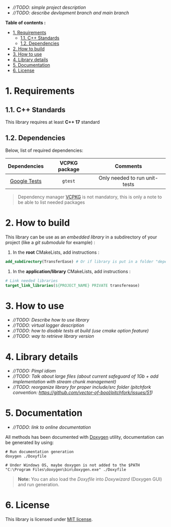 - _//TODO: simple project description_
- _//TODO: describe devlopment branch and main branch_

**Table of contents :**
- [1. Requirements](#1-requirements)
  - [1.1. C++ Standards](#11-c-standards)
  - [1.2. Dependencies](#12-dependencies)
- [2. How to build](#2-how-to-build)
- [3. How to use](#3-how-to-use)
- [4. Library details](#4-library-details)
- [5. Documentation](#5-documentation)
- [6. License](#6-license)

# 1. Requirements
## 1.1. C++ Standards

This library requires at least **C++ 17** standard

## 1.2. Dependencies

Below, list of required dependencies:

| Dependencies | VCPKG package | Comments |
|:-:|:-:|:-:|
| [Google Tests][gtest-repo] | `gtest` | Only needed to run unit-tests |

> Dependency manager [VCPKG][vcpkg-tutorial] is not mandatory, this is only a note to be able to list needed packages

# 2. How to build

This library can be use as an _embedded library_ in a subdirectory of your project (like a _git submodule_ for example) :
1. In the **root** CMakeLists, add instructions :
```cmake
add_subdirectory(TransferEase) # Or if library is put in a folder "dependencies" : add_subdirectory(dependencies/TransferEase)
```

1. In the **application/library** CMakeLists, add instructions :
```cmake
# Link needed libraries
target_link_libraries(${PROJECT_NAME} PRIVATE transferease)
```

# 3. How to use

- _//TODO: Describe how to use library_
- _//TODO: virtual logger description_
- _//TODO: how to disable tests at build (use cmake option feature)_
- _//TODO: way to retrieve library version_

# 4. Library details

- _//TODO: Pimpl idiom_
- _//TODO: Talk about large files (about current safeguard of 1Gb + add implementation with stream chunk management)_
- _//TODO: reorganize library for proper include/src folder (pitchfork convention: https://github.com/vector-of-bool/pitchfork/issues/51)_

# 5. Documentation

- _//TODO: link to online documentation_

All methods has been documented with [Doxygen][doxygen-official] utility, documentation can be generated by using:
```shell
# Run documentation generation
doxygen ./Doxyfile

# Under Windows OS, maybe doxygen is not added to the $PATH
"C:\Program Files\doxygen\bin\doxygen.exe" ./Doxyfile
```
> **Note:** You can also load the _Doxyfile_ into _Doxywizard_ (Doxygen GUI) and run generation.

# 6. License

This library is licensed under [MIT license][repo-license].

<!-- Links of this repository -->
[repo-license]: LICENSE

<!-- External links -->
[doxygen-official]: https://www.doxygen.nl/index.html
[gtest-repo]: https://github.com/google/googletest

[vcpkg-tutorial]: https://github.com/legerch/develop-memo/tree/master/Toolchains/Build%20systems/VCPKG
